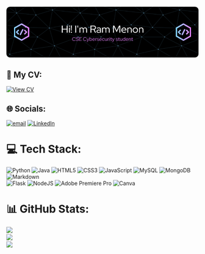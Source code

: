 ![Header](./github-header-image.png)

## 📄 My CV:
[![View CV](https://img.shields.io/badge/Download%20CV-%2300C4CC.svg?style=for-the-badge&logo=adobeacrobatreader&logoColor=white)](https://drive.google.com/file/d/1DlnjS58rDccM-WBaxQKs8n3C-A9T_On0/view?usp=sharing)

## 🌐 Socials:
[![email](https://img.shields.io/badge/Email-D14836?logo=gmail&logoColor=white)](mailto:ram.menon22@st.niituniversity.in)  [![LinkedIn](https://img.shields.io/badge/LinkedIn-%230077B5.svg?logo=linkedin&logoColor=white)](https://linkedin.com/in/www.linkedin.com/in/ram-menon-3ba6832a9) 

# 💻 Tech Stack:
![Python](https://img.shields.io/badge/python-3670A0?style=for-the-badge&logo=python&logoColor=ffdd54) 
![Java](https://img.shields.io/badge/java-%23ED8B00.svg?style=for-the-badge&logo=openjdk&logoColor=white)
![HTML5](https://img.shields.io/badge/html5-%23E34F26.svg?style=for-the-badge&logo=html5&logoColor=white) 
![CSS3](https://img.shields.io/badge/css3-%231572B6.svg?style=for-the-badge&logo=css3&logoColor=white)
 ![JavaScript](https://img.shields.io/badge/javascript-%23323330.svg?style=for-the-badge&logo=javascript&logoColor=%23F7DF1E) 
 ![MySQL](https://img.shields.io/badge/mysql-4479A1.svg?style=for-the-badge&logo=mysql&logoColor=white) 
 ![MongoDB](https://img.shields.io/badge/MongoDB-%234ea94b.svg?style=for-the-badge&logo=mongodb&logoColor=white) 
 ![Markdown](https://img.shields.io/badge/markdown-%23000000.svg?style=for-the-badge&logo=markdown&logoColor=white)  
 ![Flask](https://img.shields.io/badge/flask-%23000.svg?style=for-the-badge&logo=flask&logoColor=white) 
![NodeJS](https://img.shields.io/badge/node.js-6DA55F?style=for-the-badge&logo=node.js&logoColor=white)
 ![Adobe Premiere Pro](https://img.shields.io/badge/Adobe%20Premiere%20Pro-9999FF.svg?style=for-the-badge&logo=Adobe%20Premiere%20Pro&logoColor=white) 
 ![Canva](https://img.shields.io/badge/Canva-%2300C4CC.svg?style=for-the-badge&logo=Canva&logoColor=white) 

# 📊 GitHub Stats:
![](https://github-readme-stats.vercel.app/api?username=ramthewow&theme=dark&hide_border=false&include_all_commits=true&count_private=false)<br/>
![](https://github-readme-streak-stats.herokuapp.com/?user=ramthewow&theme=dark&hide_border=false)<br/>
![](https://github-readme-stats.vercel.app/api/top-langs/?username=ramthewow&theme=dark&hide_border=false&include_all_commits=true&count_private=false&layout=compact)

<!-- Proudly created with GPRM ( https://gprm.itsvg.in ) -->
